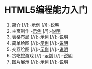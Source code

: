 # HTML5编程能力入门

1. 简介
    [//]:-[示例](demo/1.intro/index.md)
    [//]:-[说明](draft/1.intro/index.md)
2. 主页制作
    -[示例](demo/2.home/index.md)
    [//]:-[说明](draft/2.home/index.md)
3. 表格布局
    [//]:-[示例](demo/3.table/index.md)
    [//]:-[说明](draft/3.table/index.md)
4. 简单绘图
    [//]:-[示例](demo/4.draw/index.md)
    [//]:-[说明](draft/4.draw/index.md)
5. 交互绘图
    [//]:-[示例](demo/5.circle/index.md)
    [//]:-[说明](draft/5.circle/index.md)
6. 贪吃蛇游戏
    [//]:-[示例](demo/6.snake/index.md)
    [//]:-[说明](draft/6.snake/index.md)
7. 图片展示
    [//]:-[示例](demo/7.swiper/index.md)
    [//]:-[说明](draft/7.swiper/index.md)



 